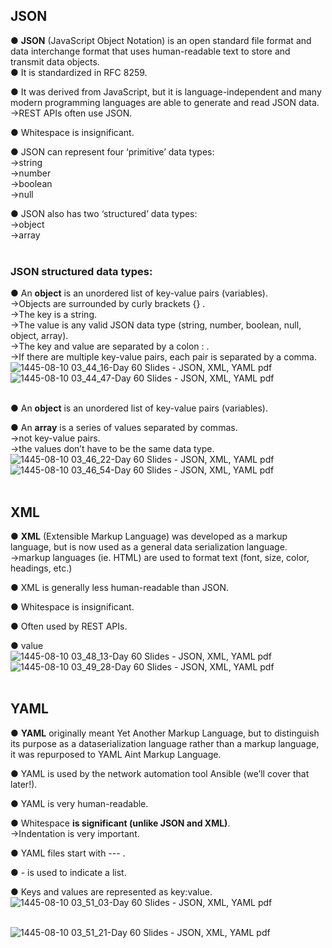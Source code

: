 ## JSON  

● **JSON** (JavaScript Object Notation) is an open standard file format and data interchange format that uses human-readable text to store and transmit data objects.  
● It is standardized in RFC 8259.

● It was derived from JavaScript, but it is language-independent and many modern programming languages are able to generate and read JSON data.  
→REST APIs often use JSON.

● Whitespace is insignificant.

● JSON can represent four ‘primitive’ data types:  
→string  
→number  
→boolean  
→null

● JSON also has two ‘structured’ data types:  
→object  
→array  
<br>


###  JSON structured data types:  

● An **object** is an unordered list of key-value pairs (variables).  
→Objects are surrounded by curly brackets {} .  
→The key is a string.  
→The value is any valid JSON data type (string, number, boolean, null, object, array).  
→The key and value are separated by a colon : .  
→If there are multiple key-value pairs, each pair is separated by a comma.  
![1445-08-10 03_44_16-Day 60 Slides - JSON, XML, YAML pdf](https://github.com/0xVoLk/CCNA-Note/assets/100092212/d5fc5ee9-c66b-4580-a71c-f88e27412849)  
![1445-08-10 03_44_47-Day 60 Slides - JSON, XML, YAML pdf](https://github.com/0xVoLk/CCNA-Note/assets/100092212/adb904bb-2d14-44ce-8df5-d7c47fe68415)  
<br>


● An **object** is an unordered list of key-value pairs (variables).

● An **array** is a series of values separated by commas.  
→not key-value pairs.  
→the values don’t have to be the same data type.  
![1445-08-10 03_46_22-Day 60 Slides - JSON, XML, YAML pdf](https://github.com/0xVoLk/CCNA-Note/assets/100092212/88d64869-4f15-4a46-87cc-8e41da49a678)  
![1445-08-10 03_46_54-Day 60 Slides - JSON, XML, YAML pdf](https://github.com/0xVoLk/CCNA-Note/assets/100092212/ca57eb01-1e32-4b0b-81f4-f3aa064b606c)  
<br>  


##  XML  

● **XML** (Extensible Markup Language) was developed as a markup language, but is now used as a general data serialization language.  
→markup languages (ie. HTML) are used to format text (font, size, color, headings, etc.)

● XML is generally less human-readable than JSON.

● Whitespace is insignificant.

● Often used by REST APIs.

● <key>value</key>  
![1445-08-10 03_48_13-Day 60 Slides - JSON, XML, YAML pdf](https://github.com/0xVoLk/CCNA-Note/assets/100092212/fac24ce1-e64f-4a72-a6a1-e31d3c4d3d99)  
![1445-08-10 03_49_28-Day 60 Slides - JSON, XML, YAML pdf](https://github.com/0xVoLk/CCNA-Note/assets/100092212/341542ba-a604-483a-b05b-1e25030a6834)  
<br>  


##  YAML  

● **YAML** originally meant Yet Another Markup Language, but to distinguish its purpose as a dataserialization language rather than a markup language, it was repurposed to YAML Aint Markup Language.

● YAML is used by the network automation tool Ansible (we’ll cover that later!).

● YAML is very human-readable.

● Whitespace **is significant (unlike JSON and XML)**.  
→Indentation is very important.

● YAML files start with --- .

● - is used to indicate a list.

● Keys and values are represented as key:value.  
![1445-08-10 03_51_03-Day 60 Slides - JSON, XML, YAML pdf](https://github.com/0xVoLk/CCNA-Note/assets/100092212/f733fdeb-1436-4f53-8c1c-31183ce08bf8)  
<br>

![1445-08-10 03_51_21-Day 60 Slides - JSON, XML, YAML pdf](https://github.com/0xVoLk/CCNA-Note/assets/100092212/5a8a2d9a-1b87-45ed-8acd-2b14c201bf49)

